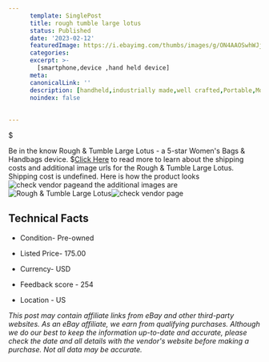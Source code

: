 ```yaml
---
      template: SinglePost
      title: rough tumble large lotus
      status: Published
      date: '2023-02-12'
      featuredImage: https://i.ebayimg.com/thumbs/images/g/ON4AAOSwhWJjwff1/s-l225.jpg
      categories: 
      excerpt: >-
        [smartphone,device ,hand held device]
      meta:
      canonicalLink: ''
      description: [handheld,industrially made,well crafted,Portable,Mobile,Compact,Convenient,Lightweight,Maneuverable,Man-portable,Miniature,Carriable,Hand-held,Light,Holdable,Transportable,Mobile device,Pocket-sized,On-the-go,Wireless,Cordless,Compact size,Convenient size, smartphone,device ,hand held device]
      noindex: false
      
        
---
```

$

Be in the know Rough & Tumble Large Lotus - a 5-star Women's Bags & Handbags device.
$[Click Here](https://www.ebay.com/itm/304770062843?hash=item46f5b619fb%3Ag%3AON4AAOSwhWJjwff1&mkevt=1&mkcid=1&mkrid=711-53200-19255-0&campid=%253CePNCampaignId%253E&customid=%253CreferenceId%253E&toolid=10049) to read more to learn about the shipping costs and additional image urls for the Rough & Tumble Large Lotus. Shipping cost is undefined. Here is how the product looks ![check vendor page](https://i.ebayimg.com/thumbs/images/g/ON4AAOSwhWJjwff1/s-l225.jpg)and the additional images are![Rough & Tumble Large Lotus](https://i.ebayimg.com/images/g/ON4AAOSwhWJjwff1/s-l1600.jpg)![check vendor page](https://origin-galleryplus.ebayimg.com/ws/web/304770062843_2_0_1/225x225.jpg,https://origin-galleryplus.ebayimg.com/ws/web/304770062843_3_0_1/225x225.jpg,https://origin-galleryplus.ebayimg.com/ws/web/304770062843_4_0_1/225x225.jpg,https://origin-galleryplus.ebayimg.com/ws/web/304770062843_5_0_1/225x225.jpg)



 ## Technical Facts 



     
      

 - Condition- Pre-owned 


      

 - Listed Price- 175.00 


      

 - Currency- USD 


      

 - Feedback score - 254 


      

 - Location - US 


      
      

 *_This post may contain affiliate links from eBay and other third-party websites. As an eBay affiliate, we earn from qualifying purchases. Although we do our best to keep the information up-to-date and accurate, please check the date and all details with the vendor's website before making a purchase. Not all data may be accurate._*






